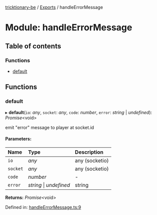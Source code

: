 [tricktionary-be](../README.md) / [Exports](../modules.md) / handleErrorMessage

# Module: handleErrorMessage

## Table of contents

### Functions

- [default](handleerrormessage.md#default)

## Functions

### default

▸ **default**(`io`: *any*, `socket`: *any*, `code`: *number*, `error`: *string* \| *undefined*): *Promise*<void\>

emit "error" message to player at socket.id

#### Parameters:

Name | Type | Description |
:------ | :------ | :------ |
`io` | *any* | any (socketio)   |
`socket` | *any* | any (socketio)   |
`code` | *number* | - |
`error` | *string* \| *undefined* | string    |

**Returns:** *Promise*<void\>

Defined in: [handleErrorMessage.ts:9](https://github.com/story-squad/tricktionary-be/blob/ebe7410/src/sockets/handleErrorMessage.ts#L9)
